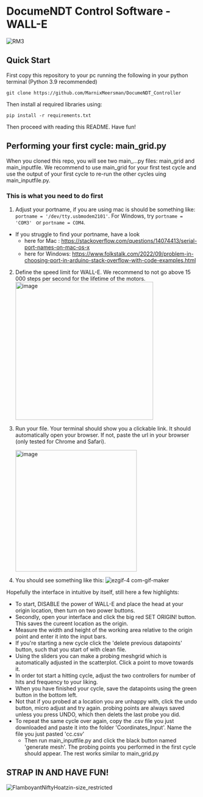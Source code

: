 # DocumeNDT Control Software - WALL-E

![RM3](https://user-images.githubusercontent.com/57674797/203286222-2ab1c94a-505f-4673-adcd-55dfa38d61c7.gif)


## Quick Start
First copy this repository to your pc running the following in your python terminal (Python 3.9 recommended)
```
git clone https://github.com/MarnixMeersman/DocumeNDT_Controller
```

Then install al required libraries using: 
```
pip install -r requirements.txt
```


Then proceed with reading this README. Have fun!

## Performing your first cycle: main_grid.py
When you cloned this repo, you will see two main_...py files: main_grid and main_inputfile. We recommend to use main_grid for your first test
cycle and use the output of your first cycle to re-run the other cycles uing main_inputfile.py. 

### This is what you need to do first

1. Adjust your portname, if you are using mac is should be something like: ```portname = '/dev/tty.usbmodem2101'```. For Windows, try  ```portname = 'COM3' ``` or ```portname = COM4```. 
  - If you struggle to find your portname, have a look 
    - here for Mac : https://stackoverflow.com/questions/14074413/serial-port-names-on-mac-os-x
    - here for Windows: https://www.folkstalk.com/2022/09/problem-in-choosing-port-in-arduino-stack-overflow-with-code-examples.html
2. Define the speed limit for WALL-E. We recommend to not go above 15 000 steps per second for the lifetime of the motors.
    <img width="361" alt="image" src="https://user-images.githubusercontent.com/57674797/203263717-124901b5-f781-4642-8077-2b286b65fa57.png">

3. Run your file. Your terminal should show you a clickable link. It should automatically open your browser. If not, paste the url in your browser (only tested for Chrome and Safari).

    <img width="318" alt="image" src="https://user-images.githubusercontent.com/57674797/203264250-99ce2169-5fcd-4d6f-92fa-2361064fd65c.png">

4. You should see something like this:
![ezgif-4 com-gif-maker](https://user-images.githubusercontent.com/57674797/203266417-7e67f9df-a6b1-4438-8881-09e594050bf9.gif)

Hopefully the interface in intuitive by itself, still here a few highlights:
  * To start, DISABLE the power of WALL-E and place the head at your origin location, then turn on two power buttons.
  * Secondly, open your interface and click the big red SET ORIGIN! button. This saves the cureent location as the origin. 
  * Measure the width and height of the working area relative to the origin point and enter it into the input bars.
  * If you're starting a new cycle click the 'delete previous datapoints' button, such that you start of with clean file.
  * Using the sliders you can make a probing meshgrid which is automatically adjusted in the scatterplot. Click a point to move towards it.
  * In order tot start a hitting cycle, adjust the two controllers for number of hits and frequency to your liking. 
  * When you have finished your cycle, save the datapoints using the green button in the bottom left. 
  * Not that if you probed at a location you are unhappy with, click the undo button, micro adjust and try again. probing points are always saved unless you press UNDO, which then delets the last probe you did. 
  * To repeat the same cycle over again, copy the .csv file you just downloaded and paste it into the folder 'Coordinates_Input'. Name the file you just pasted 'cc.csv' 
    - Then run main_inputfile.py and click the black button named 'generate mesh'. The probing points you performed in the first cycle should appear. The rest works similar to main_grid.py

## STRAP IN AND HAVE FUN!
![FlamboyantNiftyHoatzin-size_restricted](https://user-images.githubusercontent.com/57674797/203286003-61e8880d-5cb9-412c-b350-38bedae8b1c4.gif)



